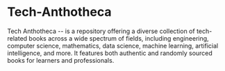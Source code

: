 # Tech-Anthotheca
Tech Anthotheca -- is a repository offering a diverse collection of tech-related books across a wide spectrum of fields, including engineering, computer science, mathematics, data science, machine learning, artificial intelligence, and more. It features both authentic and randomly sourced books for learners and professionals.
